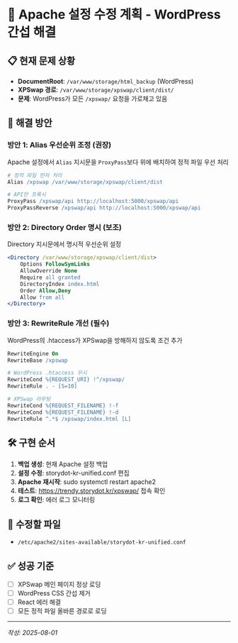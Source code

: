 # 🚨 Apache 설정 수정 계획 - WordPress 간섭 해결

## 📋 현재 문제 상황
- **DocumentRoot**: `/var/www/storage/html_backup` (WordPress)
- **XPSwap 경로**: `/var/www/storage/xpswap/client/dist/`
- **문제**: WordPress가 모든 `/xpswap/` 요청을 가로채고 있음

## 🎯 해결 방안

### 방안 1: Alias 우선순위 조정 (권장)
Apache 설정에서 `Alias` 지시문을 `ProxyPass`보다 위에 배치하여 정적 파일 우선 처리

```apache
# 정적 파일 먼저 처리
Alias /xpswap /var/www/storage/xpswap/client/dist

# API만 프록시
ProxyPass /xpswap/api http://localhost:5000/xpswap/api
ProxyPassReverse /xpswap/api http://localhost:5000/xpswap/api
```

### 방안 2: Directory Order 명시 (보조)
Directory 지시문에서 명시적 우선순위 설정

```apache
<Directory /var/www/storage/xpswap/client/dist>
    Options FollowSymLinks
    AllowOverride None
    Require all granted
    DirectoryIndex index.html
    Order Allow,Deny
    Allow from all
</Directory>
```

### 방안 3: RewriteRule 개선 (필수)
WordPress의 .htaccess가 XPSwap을 방해하지 않도록 조건 추가

```apache
RewriteEngine On
RewriteBase /xpswap

# WordPress .htaccess 무시
RewriteCond %{REQUEST_URI} !^/xpswap/
RewriteRule . - [S=10]

# XPSwap 라우팅
RewriteCond %{REQUEST_FILENAME} !-f
RewriteCond %{REQUEST_FILENAME} !-d
RewriteRule ^.*$ /xpswap/index.html [L]
```

## 🛠️ 구현 순서

1. **백업 생성**: 현재 Apache 설정 백업
2. **설정 수정**: storydot-kr-unified.conf 편집
3. **Apache 재시작**: sudo systemctl restart apache2
4. **테스트**: https://trendy.storydot.kr/xpswap/ 접속 확인
5. **로그 확인**: 에러 로그 모니터링

## 📝 수정할 파일
- `/etc/apache2/sites-available/storydot-kr-unified.conf`

## ✅ 성공 기준
- [ ] XPSwap 메인 페이지 정상 로딩
- [ ] WordPress CSS 간섭 제거
- [ ] React 에러 해결
- [ ] 모든 정적 파일 올바른 경로로 로딩

---
*작성: 2025-08-01*
